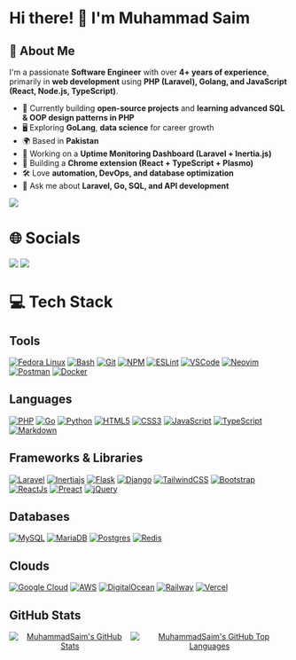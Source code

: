 # Hi there! 👋 I'm Muhammad Saim

## 💫 About Me

I'm a passionate **Software Engineer** with over **4+ years of experience**, primarily in **web development** using **PHP (Laravel), Golang, and JavaScript (React, Node.js, TypeScript)**.

-   🚀 Currently building **open-source projects** and **learning advanced SQL & OOP design patterns in PHP**
-   🖥️ Exploring **GoLang**, **data science** for career growth
-   🌍 Based in **Pakistan**
-   📡 Working on a **Uptime Monitoring Dashboard (Laravel + Inertia.js)**
-   🔧 Building a **Chrome extension (React + TypeScript + Plasmo)**
-   🛠️ Love **automation, DevOps, and database optimization**
-   💬 Ask me about **Laravel, Go, SQL, and API development**

<a href="https://www.github.com/MuhammadSaim" target="_blank" rel="noreferrer"><img src="https://img.shields.io/github/followers/MuhammadSaim?logo=github&style=for-the-badge&color=e5e5e5&labelColor=171717"/></a>

# 🌐 Socials

<p align="left">
<a href="https://www.linkedin.com/in/muhammad--saim/" target="_blank" rel="noreferrer"><img src="https://img.shields.io/badge/LinkedIn-0077B5?style=for-the-badge&logo=linkedin&logoColor=white" /></a>
<a href="https://dev.to/muhammadsaim" target="_blank" rel="noreferrer"><img src="https://img.shields.io/badge/dev.to-0A0A0A?style=for-the-badge&logo=dev.to&logoColor=white" /></a>
</p>

# 💻 Tech Stack

## Tools

[![Fedora Linux](https://img.shields.io/badge/Pop!__OS-48B9C7?style=for-the-badge&logo=fedora&logoColor=white)](https://getfedora.org/)
[![Bash](https://img.shields.io/badge/GNU%20Bash-4EAA25?style=for-the-badge&logo=GNU%20Bash&logoColor=white)](https://www.gnu.org/software/bash/)
[![Git](https://img.shields.io/badge/GIT-E44C30?style=for-the-badge&logo=git&logoColor=white)](https://git-scm.com/)
[![NPM](https://img.shields.io/badge/npm-CB3837?style=for-the-badge&logo=npm&logoColor=white)](https://www.npmjs.com/) [![ESLint](https://img.shields.io/badge/eslint-3A33D1?style=for-the-badge&logo=eslint&logoColor=white)](https://eslint.org/)
[![VSCode](https://img.shields.io/badge/VSCode-0078D4?style=for-the-badge&logo=visual%20studio%20code&logoColor=white)](https://code.visualstudio.com/)
[![Neovim](https://img.shields.io/badge/NeoVim-%2357A143.svg?&style=for-the-badge&logo=neovim&logoColor=white)](https://neovim.io/)
[![Postman](https://img.shields.io/badge/Postman-FF6C37?style=for-the-badge&logo=postman&logoColor=white)](https://www.postman.com/)
[![Docker](https://img.shields.io/badge/docker-%230db7ed.svg?style=for-the-badge&logo=docker&logoColor=white)](https://www.docker.com/)

## Languages

[![PHP](https://img.shields.io/badge/php-%23777BB4.svg?style=for-the-badge&logo=php&logoColor=white)](https://www.php.net/)
[![Go](https://img.shields.io/badge/go-%2300ADD8.svg?style=for-the-badge&logo=go&logoColor=white)](https://golang.org/)
[![Python](https://img.shields.io/badge/Python-2b5b84.svg?style=for-the-badge&logo=python&logoColor=white)](https://www.java.com/)
[![HTML5](https://img.shields.io/badge/html5-%23E34F26.svg?style=for-the-badge&logo=html5&logoColor=white)](https://developer.mozilla.org/en-US/docs/Web/HTML)
[![CSS3](https://img.shields.io/badge/css3-%231572B6.svg?style=for-the-badge&logo=css3&logoColor=white)](https://developer.mozilla.org/en-US/docs/Web/CSS)
[![JavaScript](https://img.shields.io/badge/javascript-%23323330.svg?style=for-the-badge&logo=javascript&logoColor=%23F7DF1E)](https://developer.mozilla.org/en-US/docs/Web/JavaScript)
[![TypeScript](https://img.shields.io/badge/typescript-%23007ACC.svg?style=for-the-badge&logo=typescript&logoColor=white)](https://www.typescriptlang.org/)
[![Markdown](https://img.shields.io/badge/markdown-%23000000.svg?style=for-the-badge&logo=markdown&logoColor=white)](https://www.markdownguide.org/)

## Frameworks & Libraries

[![Laravel](https://img.shields.io/badge/laravel-%23FF2D20.svg?style=for-the-badge&logo=laravel&logoColor=white)](https://laravel.com/)
[![Inertiajs](https://img.shields.io/badge/inertiajs-6b46c1?style=for-the-badge&logo=inertiajs&logoColor=white)](https://nodejs.org/)
[![Flask](https://img.shields.io/badge/flask-000000?style=for-the-badge&logo=flask&logoColor=white)](https://nodejs.org/)
[![Django](https://img.shields.io/badge/django-20AA76?style=for-the-badge&logo=django&logoColor=white)](https://nodejs.org/)
[![TailwindCSS](https://img.shields.io/badge/tailwindcss-%2338B2AC.svg?style=for-the-badge&logo=tailwind-css&logoColor=white)](https://tailwindcss.com/)
[![Bootstrap](https://img.shields.io/badge/bootstrap-%23563D7C.svg?style=for-the-badge&logo=bootstrap&logoColor=white)](https://getbootstrap.com/)
[![ReactJs](https://img.shields.io/badge/react-58C4DC?style=for-the-badge&logo=react&logoColor=white)](https://nodejs.org/)
[![Preact](https://img.shields.io/badge/preact-673ab8?style=for-the-badge&logo=preact&logoColor=white)](https://nodejs.org/)
[![jQuery](https://img.shields.io/badge/jquery-0769ad?style=for-the-badge&logo=jquery&logoColor=white)](https://nodejs.org/)

## Databases

[![MySQL](https://img.shields.io/badge/mysql-%2300f.svg?style=for-the-badge&logo=mysql&logoColor=white)](https://www.mysql.com/)
[![MariaDB](https://img.shields.io/badge/mariadb-4e629a.svg?style=for-the-badge&logo=mariadb&logoColor=white)](https://www.mysql.com/)
[![Postgres](https://img.shields.io/badge/postgres-%23316192.svg?style=for-the-badge&logo=postgresql&logoColor=white)](https://www.postgresql.org/)
[![Redis](https://img.shields.io/badge/redis-%23DD0031.svg?style=for-the-badge&logo=redis&logoColor=white)](https://redis.io/)

## Clouds

[![Google Cloud](https://img.shields.io/badge/GoogleCloud-%234285F4.svg?style=for-the-badge&logo=google-cloud&logoColor=white)](https://cloud.google.com) [![AWS](https://img.shields.io/badge/AWS-%23FF9900.svg?style=for-the-badge&logo=amazon-aws&logoColor=white)](https://aws.amazon.com/) [![DigitalOcean](https://img.shields.io/badge/DigitalOcean-%230167ff.svg?style=for-the-badge&logo=digitalOcean&logoColor=white)](https://www.digitalocean.com/) [![Railway](https://img.shields.io/badge/Railway-131415?style=for-the-badge&logo=railway&logoColor=white)](https://railway.app/) [![Vercel](https://img.shields.io/badge/vercel-%23000000.svg?style=for-the-badge&logo=vercel&logoColor=white)](https://vercel.com/)

## GitHub Stats

<div align="center">
  <div style="display: flex; justify-content: center;">
    <a href="http://www.github.com/MuhammadSaim"><img src="https://github-readme-stats.vercel.app/api?username=MuhammadSaim&show_icons=true&bg_color=1e1e2e&text_color=cdd6f4&icon_color=89b4fa&title_color=89b4fa" alt="MuhammadSaim's GitHub Stats" /></a>
    <a href="http://www.github.com/MuhammadSaim"><img src="https://github-readme-stats.vercel.app/api/top-langs/?username=MuhammadSaim&layout=donut&bg_color=1e1e2e&text_color=cdd6f4&icon_color=89b4fa&title_color=89b4fa" alt="MuhammadSaim's GitHub Top Languages" /></a>
  </div>
</div>
